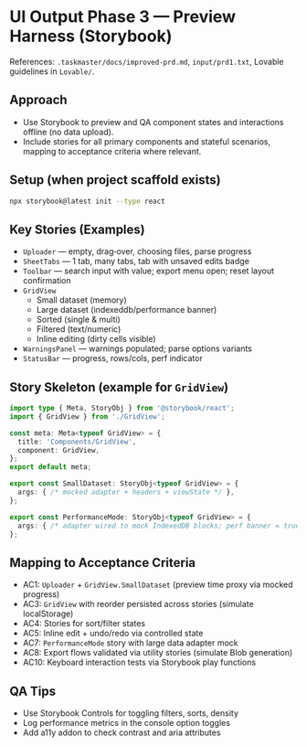 UI Output Phase 3 — Preview Harness (Storybook)
==============================================

References: `.taskmaster/docs/improved-prd.md`, `input/prd1.txt`, Lovable guidelines in `Lovable/`.

Approach
--------
- Use Storybook to preview and QA component states and interactions offline (no data upload).
- Include stories for all primary components and stateful scenarios, mapping to acceptance criteria where relevant.

Setup (when project scaffold exists)
-----------------------------------
```bash
npx storybook@latest init --type react
```

Key Stories (Examples)
----------------------
- `Uploader` — empty, drag‑over, choosing files, parse progress
- `SheetTabs` — 1 tab, many tabs, tab with unsaved edits badge
- `Toolbar` — search input with value; export menu open; reset layout confirmation
- `GridView`
  - Small dataset (memory)
  - Large dataset (indexeddb/performance banner)
  - Sorted (single & multi)
  - Filtered (text/numeric)
  - Inline editing (dirty cells visible)
- `WarningsPanel` — warnings populated; parse options variants
- `StatusBar` — progress, rows/cols, perf indicator

Story Skeleton (example for `GridView`)
---------------------------------------
```ts
import type { Meta, StoryObj } from '@storybook/react';
import { GridView } from './GridView';

const meta: Meta<typeof GridView> = {
  title: 'Components/GridView',
  component: GridView,
};
export default meta;

export const SmallDataset: StoryObj<typeof GridView> = {
  args: { /* mocked adapter + headers + viewState */ },
};

export const PerformanceMode: StoryObj<typeof GridView> = {
  args: { /* adapter wired to mock IndexedDB blocks; perf banner = true */ },
};
```

Mapping to Acceptance Criteria
------------------------------
- AC1: `Uploader` + `GridView.SmallDataset` (preview time proxy via mocked progress)
- AC3: `GridView` with reorder persisted across stories (simulate localStorage)
- AC4: Stories for sort/filter states
- AC5: Inline edit + undo/redo via controlled state
- AC7: `PerformanceMode` story with large data adapter mock
- AC8: Export flows validated via utility stories (simulate Blob generation)
- AC10: Keyboard interaction tests via Storybook play functions

QA Tips
-------
- Use Storybook Controls for toggling filters, sorts, density
- Log performance metrics in the console option toggles
- Add a11y addon to check contrast and aria attributes



